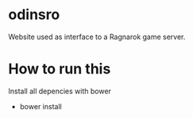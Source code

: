 # odinsro
Website used as interface to a Ragnarok game server.

# How to run this
Install all depencies with bower

- bower install
